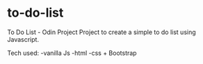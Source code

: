 # to-do-list
To Do List - Odin Project 
Project to create a simple to do list using Javascript. 

Tech used:
-vanilla Js
-html
-css + Bootstrap
